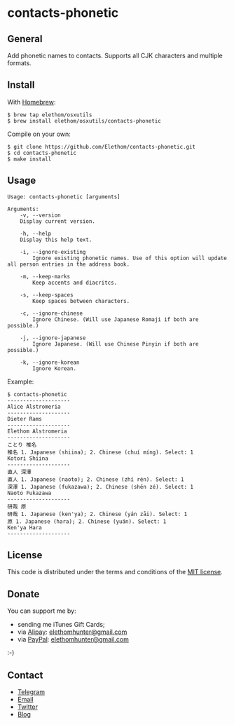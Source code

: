 # contacts-phonetic

## General

Add phonetic names to contacts. Supports all CJK characters and multiple formats.

## Install

With [Homebrew](https://github.com/Homebrew/homebrew):

```Shell
$ brew tap elethom/osxutils
$ brew install elethom/osxutils/contacts-phonetic
```

Compile on your own:

```Shell
$ git clone https://github.com/Elethom/contacts-phonetic.git
$ cd contacts-phonetic
$ make install
```

## Usage

```
Usage: contacts-phonetic [arguments]

Arguments:
    -v, --version
    Display current version.
    
    -h, --help
    Display this help text.
    
    -i, --ignore-existing
        Ignore existing phonetic names. Use of this option will update all person entries in the address book.
    
    -m, --keep-marks
        Keep accents and diacritcs.
    
    -s, --keep-spaces
        Keep spaces between characters.
    
    -c, --ignore-chinese
        Ignore Chinese. (Will use Japanese Romaji if both are possible.)
    
    -j, --ignore-japanese
        Ignore Japanese. (Will use Chinese Pinyin if both are possible.)
    
    -k, --ignore-korean
        Ignore Korean.
```

Example:

```Shell
$ contacts-phonetic
--------------------
Alice Alstromeria
--------------------
Dieter Rams
--------------------
Elethom Alstromeria
--------------------
ことり 椎名
椎名 1. Japanese (shiina); 2. Chinese (chuí míng). Select: 1
Kotori Shiina
--------------------
直人 深澤
直人 1. Japanese (naoto); 2. Chinese (zhí rén). Select: 1
深澤 1. Japanese (fukazawa); 2. Chinese (shēn zé). Select: 1
Naoto Fukazawa
--------------------
研哉 原
研哉 1. Japanese (ken'ya); 2. Chinese (yán zāi). Select: 1
原 1. Japanese (hara); 2. Chinese (yuán). Select: 1
Ken'ya Hara
--------------------
```

## License

This code is distributed under the terms and conditions of the [MIT license](http://opensource.org/licenses/MIT).

## Donate

You can support me by:

* sending me iTunes Gift Cards;
* via [Alipay](https://www.alipay.com): elethomhunter@gmail.com
* via [PayPal](https://www.paypal.com): elethomhunter@gmail.com

:-)

## Contact

* [Telegram](http://telegram.me/elethom)
* [Email](mailto:elethomhunter@gmail.com)
* [Twitter](https://twitter.com/elethomhunter)
* [Blog](http://blog.projectrhinestone.org)
